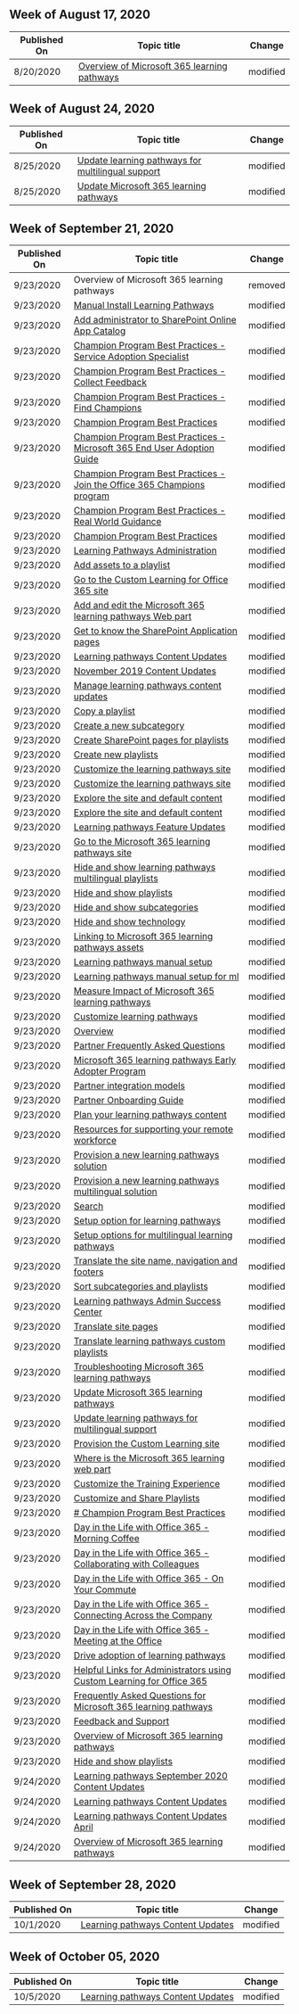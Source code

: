 <!-- This file is generated automatically each week. Changes made to this file will be overwritten.-->



## Week of August 17, 2020


| Published On |Topic title | Change |
|------|------------|--------|
| 8/20/2020 | [Overview of Microsoft 365 learning pathways](/Office365/CustomLearning/linktest) | modified |


## Week of August 24, 2020


| Published On |Topic title | Change |
|------|------------|--------|
| 8/25/2020 | [Update learning pathways for multilingual support](../custom_update_ml.md) | modified |
| 8/25/2020 | [Update Microsoft 365 learning pathways](../custom_update.md) | modified |


## Week of September 21, 2020


| Published On |Topic title | Change |
|------|------------|--------|
| 9/23/2020 | Overview of Microsoft 365 learning pathways | removed |
| 9/23/2020 | [Manual Install Learning Pathways](../manualcustomlearninginstall.md) | modified |
| 9/23/2020 | [Add administrator to SharePoint Online App Catalog](../addappadmin.md) | modified |
| 9/23/2020 | [Champion Program Best Practices - Service Adoption Specialist](../champ_education.md) | modified |
| 9/23/2020 | [Champion Program Best Practices - Collect Feedback](../champ_feedback.md) | modified |
| 9/23/2020 | [Champion Program Best Practices - Find Champions](../champ_findthem.md) | modified |
| 9/23/2020 | [Champion Program Best Practices](../champ_getstarted.md) | modified |
| 9/23/2020 | [Champion Program Best Practices - Microsoft 365 End User Adoption Guide](../champ_o365guide.md) | modified |
| 9/23/2020 | [Champion Program Best Practices - Join the Office 365 Champions program](../champ_o365program.md) | modified |
| 9/23/2020 | [Champion Program Best Practices - Real World Guidance](../champ_realworldguides.md) | modified |
| 9/23/2020 | [Champion Program Best Practices](../champ_whyadopt.md) | modified |
| 9/23/2020 | [Learning Pathways Administration](../custom_accessadmin.md) | modified |
| 9/23/2020 | [Add assets to a playlist](../custom_addassets.md) | modified |
| 9/23/2020 | [Go to the Custom Learning for Office 365 site](../custom_addowners.md) | modified |
| 9/23/2020 | [Add and edit the Microsoft 365 learning pathways Web part](../custom_addwebpart.md) | modified |
| 9/23/2020 | [Get to know the SharePoint Application pages](../custom_apppages.md) | modified |
| 9/23/2020 | [Learning pathways Content Updates](../custom_contentupdates.md) | modified |
| 9/23/2020 | [November 2019 Content Updates](../custom_contentupdates_retire.md) | modified |
| 9/23/2020 | [Manage learning pathways content updates](../custom_contentupdatesmanage.md) | modified |
| 9/23/2020 | [Copy a playlist](../custom_copyplaylist.md) | modified |
| 9/23/2020 | [Create a new subcategory](../custom_createnewcat.md) | modified |
| 9/23/2020 | [Create SharePoint pages for playlists](../custom_createnewpage.md) | modified |
| 9/23/2020 | [Create new playlists](../custom_createnewplaylist.md) | modified |
| 9/23/2020 | [Customize the learning pathways site](/Office365/CustomLearning/custom_edithelp%20-%20copy) | modified |
| 9/23/2020 | [Customize the learning pathways site](../custom_edithelp.md) | modified |
| 9/23/2020 | [Explore the site and default content](../custom_explorecontent.md) | modified |
| 9/23/2020 | [Explore the site and default content](../custom_exploresite.md) | modified |
| 9/23/2020 | [Learning pathways Feature Updates](../custom_featureupdates.md) | modified |
| 9/23/2020 | [Go to the Microsoft 365 learning pathways site](../custom_goto.md) | modified |
| 9/23/2020 | [Hide and show learning pathways multilingual playlists](../custom_hideshow_ml.md) | modified |
| 9/23/2020 | [Hide and show playlists](../custom_hideshowplaylists.md) | modified |
| 9/23/2020 | [Hide and show subcategories](../custom_hideshowsub.md) | modified |
| 9/23/2020 | [Hide and show technology](../custom_hideshowtech.md) | modified |
| 9/23/2020 | [Linking to Microsoft 365 learning pathways assets](../custom_linking.md) | modified |
| 9/23/2020 | [Learning pathways manual setup](../custom_manualsetup.md) | modified |
| 9/23/2020 | [Learning pathways manual setup for ml](../custom_manualsetup_ml.md) | modified |
| 9/23/2020 | [Measure Impact of Microsoft 365 learning pathways](../custom_measureimpact.md) | modified |
| 9/23/2020 | [Customize learning pathways](../custom_overview.md) | modified |
| 9/23/2020 | [Overview](../custom_overview_ml.md) | modified |
| 9/23/2020 | [Partner Frequently Asked Questions](../custom_partner.md) | modified |
| 9/23/2020 | [Microsoft 365 learning pathways Early Adopter Program](../custom_partnerguide.md) | modified |
| 9/23/2020 | [Partner integration models](../custom_partnerguide_contint.md) | modified |
| 9/23/2020 | [Partner Onboarding Guide](../custom_partnerguide_getfam.md) | modified |
| 9/23/2020 | [Plan your learning pathways content](../custom_plancontent.md) | modified |
| 9/23/2020 | [Resources for supporting your remote workforce](../custom_plancontent_remoteresources.md) | modified |
| 9/23/2020 | [Provision a new learning pathways solution](../custom_provision.md) | modified |
| 9/23/2020 | [Provision a new learning pathways multilingual solution](../custom_provision_ml.md) | modified |
| 9/23/2020 | [Search](../custom_search.md) | modified |
| 9/23/2020 | [Setup option for learning pathways](../custom_setupoptions.md) | modified |
| 9/23/2020 | [Setup options for multilingual learning pathways](../custom_setupoptions_ml.md) | modified |
| 9/23/2020 | [Translate the site name, navigation and footers](../custom_sitenamenav_ml.md) | modified |
| 9/23/2020 | [Sort subcategories and playlists](../custom_sortsubplay.md) | modified |
| 9/23/2020 | [Learning pathways Admin Success Center](../custom_successcenter.md) | modified |
| 9/23/2020 | [Translate site pages](../custom_translate_page_ml.md) | modified |
| 9/23/2020 | [Translate learning pathways custom playlists](../custom_translate_pl_ml.md) | modified |
| 9/23/2020 | [Troubleshooting Microsoft 365 learning pathways](../custom_troubleshooting.md) | modified |
| 9/23/2020 | [Update Microsoft 365 learning pathways](../custom_update.md) | modified |
| 9/23/2020 | [Update learning pathways for multilingual support](../custom_update_ml.md) | modified |
| 9/23/2020 | [Provision the Custom Learning site](../custom_webpartsetup.md) | modified |
| 9/23/2020 | [Where is the Microsoft 365 learning web part](../custom_whereiswebpart.md) | modified |
| 9/23/2020 | [Customize the Training Experience](../customization.md) | modified |
| 9/23/2020 | [Customize and Share Playlists](../customplaylist.md) | modified |
| 9/23/2020 | [# Champion Program Best Practices](../dayinthelife.md) | modified |
| 9/23/2020 | [Day in the Life with Office 365 - Morning Coffee](../ditl_coffee.md) | modified |
| 9/23/2020 | [Day in the Life with Office 365 - Collaborating with Colleagues](../ditl_collab.md) | modified |
| 9/23/2020 | [Day in the Life with Office 365 - On Your Commute](../ditl_commute.md) | modified |
| 9/23/2020 | [Day in the Life with Office 365 - Connecting Across the Company](../ditl_connect.md) | modified |
| 9/23/2020 | [Day in the Life with Office 365 - Meeting at the Office](../ditl_meeting.md) | modified |
| 9/23/2020 | [Drive adoption of learning pathways](../driveadoption.md) | modified |
| 9/23/2020 | [Helpful Links for Administrators using Custom Learning for Office 365](../embeds/for_admins.md) | modified |
| 9/23/2020 | [Frequently Asked Questions for Microsoft 365 learning pathways](../faq.md) | modified |
| 9/23/2020 | [Feedback and Support](../feedback.md) | modified |
| 9/23/2020 | [Overview of Microsoft 365 learning pathways](../index.md) | modified |
| 9/23/2020 | [Hide and show playlists](../media/custom_hideshowplaylists.md) | modified |
| 9/24/2020 | [Learning pathways September 2020 Content Updates](../custom-contentupdates-sept20.md) | modified |
| 9/24/2020 | [Learning pathways Content Updates](../custom_contentupdates.md) | modified |
| 9/24/2020 | [Learning pathways Content Updates April](../custom_contentupdates_april20.md) | modified |
| 9/24/2020 | [Overview of Microsoft 365 learning pathways](../index.md) | modified |


## Week of September 28, 2020


| Published On |Topic title | Change |
|------|------------|--------|
| 10/1/2020 | [Learning pathways Content Updates](../custom_contentupdates.md) | modified |


## Week of October 05, 2020


| Published On |Topic title | Change |
|------|------------|--------|
| 10/5/2020 | [Learning pathways Content Updates](../custom_contentupdates.md) | modified |
